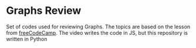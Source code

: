 # Graphs Review

Set of codes used for reviewing Graphs. The topics are based on the lesson
from [freeCodeCamp][freeCodeCamp Video]. The video writes the code in JS, but
this repository is written in Python

[freeCodeCamp Video]: https://www.youtube.com/watch?v=tWVWeAqZ0WU
